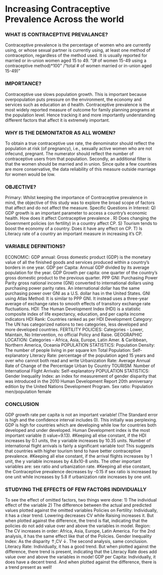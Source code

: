 # Increasing Contraceptive Prevalence Across the world

### WHAT IS CONTRACEPTIVE PREVALANCE?
Contraceptive prevalence is the percentage of women who are currently using, or whose sexual partner is currently using, at least one method of contraception, regardless of the method used. It is usually reported for married or in-union women aged 15 to 49.
“(# of women 15-49 using a contraceptive method)*100" /“total # of women married or in-union aged 15-49)”

### IMPORTANCE?
Contraceptive use slows population growth. This is important because overpopulation puts pressure on the environment, the economy and services such as education an d health.
Contraceptive prevalence is the most widely reported measure of outcome for family planning programs at the population level. Hence tracking it and more importantly understanding different factors that affect it is extremely important.

### WHY IS THE DEMONITATOR AS ALL WOMEN?
To obtain a true contraceptive use rate, the denominator should reflect the population at risk (of pregnancy), i.e., sexually active women who are not infecund, pregnant. The numerator should reflect the number of contraceptive users from that population. Secondly, an additional filter is that the women should be married and in union. Since quite a few countries are more conservative, the data reliability of this measure outside marriage for women would be low.

### OBJECTIVE?
Primary: Whilst keeping the importance of Contraceptive prevalence in mind, the objective of this study was to explore the broad scope of factors that affect and do not affect the measure.
Specific Questions in Interest:
Q) GDP growth is an important parameter to access a country’s economic health. How does it affect Contraceptive prevalence .
R) Does changing the Government policies (on fertility) in a country affect CP.
S) Tourism tends to boost the economy of a country. Does it have any effect on CP.
T) Is Literacy rate of a country an important measure in increasing it’s CP.

### VARIABLE DEFINITIONS?

ECONOMIC:
GDP annual: Gross domestic product (GDP) is the monetary value of all the finished goods and services produced within a country’s borders in one year. GDP per Capita: Annual GDP divided by its average population for the year. GDP Growth per capita: one quarter of the country’s gross domestic product to the previous quarter. PPP GNI: Purchasing Power Parity gross national income (GNI) converted to international dollars using purchasing power parity rates. An international dollar has the same purchasing power over GNI as a U.S. dollar has in the United States. GNI using Atlas Method: It is similar to PPP GNI. It instead uses a three-year average of exchange rates to smooth effects of transitory exchange rate fluctuations. HDI: The Human Development Index (HDI) is a statistic composite index of life expectancy, education, and per capita income indicators HDI Rank: Countries ranked as per HDI Development Category: The UN has categorized nations to two categories, less developed and more developed countries.
FERTILITY POLICIES: Categories - Lower, Maintain, No Intervention, no official Policy and Raise.
GEOGRAPHIC LOCATION: Categories – Africa, Asia, Europe, Latin Amer. & Caribbean, Northern America, Oceania
POPULATION STATISTICS:
Population Density: The number of people living in per square km Total Population: Self-explanatory
Literacy Rate: percentage of the population aged 15 years and over who cannot both read and write Urbanization Rate: Average Annual Rate of Change of the Percentage Urban by Country
TOURISM: Number of International Flight Arrivals: Self-explanatory
POPULATION STATISTICS:
Gender Inequality Index: an index for measurement of gender disparity that was introduced in the 2010 Human Development Report 20th anniversary edition by the United Nations Development Program. Sex ratio: Population men/population female

### CONCLUSION
GDP growth rate per capita is not an important variable! (The Standard error is high and the confidence interval includes 0). This initially was perplexing. GDP is high for countries which are developing while low for countries both developed and under developed.
Human Development index is the most important variable (t value=9.13). #Keeping all else constant, if the HDI increases by 0.1 units, the y variable increases by 10.35 units.
Number of international flight arrivals is fairly a significant variable too! This suggests that countries with higher tourism tend to have better contraceptive prevalence. #Keeping all else constant, if the arrival flights increases by 1 unit, the y variable increases by 4.8x10-8 units.
The other important variables are: sex ratio and urbanization rate. #Keeping all else constant, the Contraceptive prevalence decreases by -0.15 if sex ratio is increased by one unit while increases by 5.8 if urbanization rate increases by one unit.

### STUDYING THE EFFECTS OF FEW FACTORS INDIVIDUALLY
To see the effect of omitted factors, two things were done: 1) The individual effect of the variable 2) The difference between the actual and predicted values plotted against the omitted variables
Policies on Fertility: Individually, it has a clear trend. Lowering decreases CV while Raising increases it. But when plotted against the difference, the trend is flat, indicating that the policies do not add value over and above the variables in model. Region: The CV increases in order: Africa, Asia, Europe, Latin America. For the 2nd analysis, it has the same effect like that of the Policies. Gender Inequality Index: As the disparity ↑,CV ↓. The second analysis, same conclusion.
Literacy Rate: Individually, it has a good trend. But when plotted against the difference, there trend is present, indicating that the Literacy Rate does add value over and above the variables in mode! GDP per Capita: Individually, it does have a decent trend. And when plotted against the difference, there is a trend present as well!
